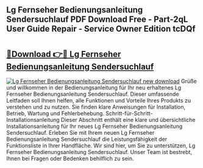 ## Lg Fernseher Bedienungsanleitung Sendersuchlauf PDF Download Free - Part-2qL User Guide Repair - Service Owner Edition tcDQf

# <h2><a href="http://df1uop.blite.top/?on=Lg+Fernseher+Bedienungsanleitung+Sendersuchlauf">🔗Download 👉🔴 Lg Fernseher Bedienungsanleitung Sendersuchlauf</a></h2>

[![Lg Fernseher Bedienungsanleitung Sendersuchlauf new download](https://i.imgur.com/lujVjoI.png)](http://df1uop.blite.top/?on=Lg+Fernseher+Bedienungsanleitung+Sendersuchlauf)
Grüße und willkommen in der Bedienungsanleitung für Ihr neu erhaltenes Lg Fernseher Bedienungsanleitung Sendersuchlauf. Dieser umfassende Leitfaden soll Ihnen helfen, alle Funktionen und Vorteile Ihres Produkts zu verstehen und zu nutzen. Sie finden klare Anweisungen für Installation, Betrieb, Wartung und Fehlerbehebung. Schritt-für-Schritt-Installationsanleitung Dieser Abschnitt enthält eine klare und übersichtliche Installationsanleitung für Ihr neues Lg Fernseher Bedienungsanleitung Sendersuchlauf. Erleben Sie mit Ihrem neuen Lg Fernseher Bedienungsanleitung Sendersuchlauf die Leistungsfähigkeit der Funktionsliste in Ihrer Handfläche. Wir sind hier, um Sie zu unterstützen, Lg Fernseher Bedienungsanleitung Sendersuchlauf. Unser Team ist bestrebt, Ihnen bei Fragen oder Bedenken behilflich zu sein.
